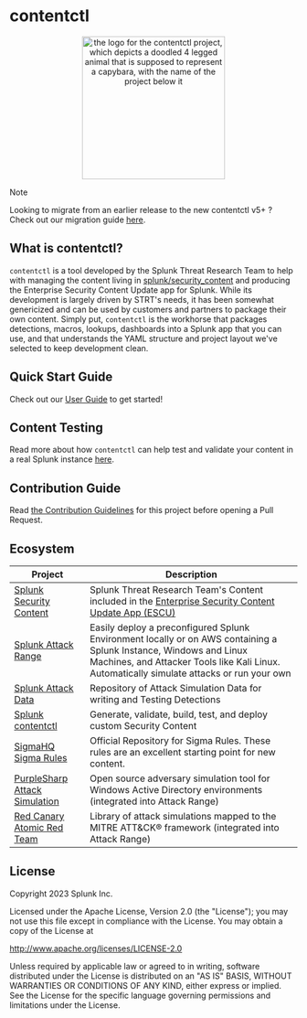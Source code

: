 # contentctl
<p align="center">
<img src="https://raw.githubusercontent.com/splunk/contentctl/refs/heads/main/docs/contentctl_logo_white.png" title="In case you're wondering, it's a capybara" alt="the logo for the contentctl project, which depicts a doodled 4 legged animal that is supposed to represent a capybara, with the name of the project below it" width="250" height="250"></p>

> [!NOTE]
> Looking to migrate from an earlier release to the new contentctl v5+ ? Check out our migration guide [here](docs/contentctl_v5_migration_guide.md). 

## What is contentctl?
`contentctl` is a tool developed by the Splunk Threat Research Team to help with managing the content living in [splunk/security_content](https://github.com/splunk/security_content) and producing the Enterprise Security Content Update app for Splunk. While its development is largely driven by STRT's needs, it has been somewhat genericized and can be used by customers and partners to package their own content. Simply put, `contentctl` is the workhorse that packages detections, macros, lookups, dashboards into a Splunk app that you can use, and that understands the YAML structure and project layout we've selected to keep development clean.

## Quick Start Guide
Check out our [User Guide](docs/UserGuide.md) to get started!

## Content Testing
Read more about how `contentctl` can help test and validate your content in a real Splunk instance [here](docs/ContentTestingGuide.md).

## Contribution Guide
Read [the Contribution Guidelines](CONTRIBUTING.md) for this project before opening a Pull Request.

## Ecosystem
| Project               | Description                                             |
| --------------------- | ------------------------------------------------------- |
| [Splunk Security Content](https://github.com/splunk/security_content)          | Splunk Threat Research Team's Content included in the [Enterprise Security Content Update App (ESCU)](https://splunkbase.splunk.com/app/3449)|
| [Splunk Attack Range](https://github.com/splunk/attack_range)          | Easily deploy a preconfigured Splunk Environment locally or on AWS containing a Splunk Instance, Windows and Linux Machines, and Attacker Tools like Kali Linux.  Automatically simulate attacks or run your own|
| [Splunk Attack Data](https://github.com/splunk/attack_data)          | Repository of Attack Simulation Data for writing and Testing Detections|                         |
| [Splunk contentctl](https://github.com/splunk/contentctl)          | Generate, validate, build, test, and deploy custom Security Content|
| [SigmaHQ Sigma Rules](https://github.com/SigmaHQ/sigma) | Official Repository for Sigma Rules. These rules are an excellent starting point for new content. |
| [PurpleSharp Attack Simulation](https://github.com/mvelazc0/PurpleSharp) | Open source adversary simulation tool for Windows Active Directory environments (integrated into Attack Range)|
| [Red Canary Atomic Red Team](https://github.com/redcanaryco/atomic-red-team)          | Library of attack simulations mapped to the MITRE ATT&CK® framework (integrated into Attack Range)|

## License
Copyright 2023 Splunk Inc.

Licensed under the Apache License, Version 2.0 (the "License"); you may not use this file except in compliance with the License. You may obtain a copy of the License at

http://www.apache.org/licenses/LICENSE-2.0

Unless required by applicable law or agreed to in writing, software distributed under the License is distributed on an "AS IS" BASIS, WITHOUT WARRANTIES OR CONDITIONS OF ANY KIND, either express or implied. See the License for the specific language governing permissions and limitations under the License.
